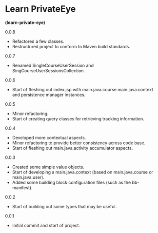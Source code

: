 # Learn PrivateEye
**(learn-private-eye)**

0.0.8
- Refactored a few classes.
- Restructured project to conform to Maven build standards.

0.0.7
- Renamed SingleCourseUserSession and SingCourseUserSessionsCollection.

0.0.6
- Start of fleshing out index.jsp with main.java.course main.java.context and persistence manager
instances.

0.0.5
- Minor refactoring.
- Start of creating query classes for retrieving tracking information.

0.0.4
- Developed more contextual aspects.
- Minor refactoring to provide better consistency across code base.
- Start of fleshing out main.java.activity accumulator aspects.

0.0.3
- Created some simple value objects.
- Start of developing a main.java.context (based on main.java.course or main.java.user).
- Added some building block configuration files (such as the bb-manifest).

0.0.2
- Start of building out some types that may be useful.

 0.0.1
- Initial commit and start of project.
